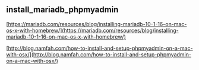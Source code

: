 ## install_mariadb_phpmyadmin

[https://mariadb.com/resources/blog/installing-mariadb-10-1-16-on-mac-os-x-with-homebrew/](https://mariadb.com/resources/blog/installing-mariadb-10-1-16-on-mac-os-x-with-homebrew/)

[http://blog.namfah.com/how-to-install-and-setup-phpmyadmin-on-a-mac-with-osx/](http://blog.namfah.com/how-to-install-and-setup-phpmyadmin-on-a-mac-with-osx/)
